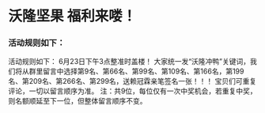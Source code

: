 # 沃隆坚果 福利来喽！
### 活动规则如下：
活动规则如下：
6月23日下午3点整准时盖楼！
大家统一发“沃隆冲鸭”关键词，我们将从群里留言中选择第9名、第66名、第99名、第109名、第166名，第199名、第209名、第266名、第299名，送赖冠霖亲笔签名一张！！！
宝贝们可重复评论，一切以留言顺序为准。
注：共9位，每位仅有一次中奖机会，若重复中奖，则名额顺延至下一位，但整体留言顺序不变。
